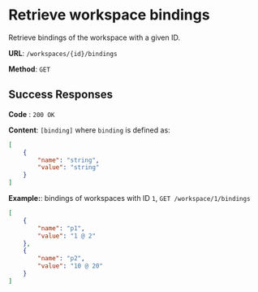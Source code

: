 # Retrieve workspace bindings

Retrieve bindings of the workspace with a given ID.

**URL**: `/workspaces/{id}/bindings`

**Method**: `GET`

## Success Responses

**Code** : `200 OK`

**Content**: `[binding]` where `binding` is defined as:

```json
[
	{
		"name": "string",
		"value": "string"
	}
]
```

**Example:**: bindings of workspaces with ID `1`, `GET /workspace/1/bindings`

```json
[
	{
		"name": "p1",
		"value": "1 @ 2"
	},
	{
		"name": "p2",
		"value": "10 @ 20"
	}
]
```
